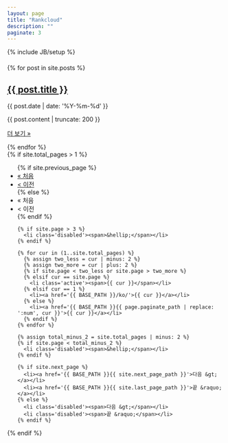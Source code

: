 ```yaml
---
layout: page
title: "Rankcloud"
description: ""
paginate: 3
---
```

{% include JB/setup %}



<div class='row' style='margin-top: 20px;'>

<div class='col-sm-10 col-sm-offset-1'>
  {% for post in site.posts %}
  <div class='panel panel-default'>
    <div class='panel-heading'>
      <h2 class='posts-title'><a href='{{ BASE_PATH }}{{ post.url }}'>{{ post.title }}</a></h2>
      <p class='posts-date'>{{ post.date | date: '%Y-%m-%d' }}</p>
    </div>
    <div class='panel-body'>
      {{ post.content | truncate: 200 }}
    </div>
    <p><a class="btn js-btn" href="{{ BASE_PATH }}{{ post.url }}">더 보기 &raquo;</a></p>
  </div>
  {% endfor %}
</div>

<div class='col-xs-12 text-center'>
  {% if site.total_pages > 1 %}
  <ul class='pagination'>
    {% if site.previous_page %}
      <li><a href='{{ BASE_PATH }}{{ site.first_page_path }}'>&laquo; 처음</a></li>
      <li><a href='{{ BASE_PATH }}{{ site.previous_page_path }}'>&lt; 이전</a></li>
    {% else %}
      <li class='disabled'><span>&laquo; 처음</span></li>
      <li class='disabled'><span>&lt; 이전</span></li>
    {% endif %}

    {% if site.page > 3 %}
      <li class='disabled'><span>&hellip;</span></li>
    {% endif %}

    {% for cur in (1..site.total_pages) %}
      {% assign two_less = cur | minus: 2 %}
      {% assign two_more = cur | plus: 2 %}
      {% if site.page < two_less or site.page > two_more %}
      {% elsif cur == site.page %}
        <li class='active'><span>{{ cur }}</span></li>
      {% elsif cur == 1 %}
        <li><a href='{{ BASE_PATH }}/ko/'>{{ cur }}</a></li>
      {% else %}
        <li><a href='{{ BASE_PATH }}{{ page.paginate_path | replace: ':num', cur }}'>{{ cur }}</a></li>
      {% endif %}
    {% endfor %}

    {% assign total_minus_2 = site.total_pages | minus: 2 %}
    {% if site.page < total_minus_2 %}
      <li class='disabled'><span>&hellip;</span></li>
    {% endif %}

    {% if site.next_page %}
      <li><a href='{{ BASE_PATH }}{{ site.next_page_path }}'>다음 &gt;</a></li>
      <li><a href='{{ BASE_PATH }}{{ site.last_page_path }}'>끝 &raquo;</a></li>
    {% else %}
      <li class='disabled'><span>다음 &gt;</span></li>
      <li class='disabled'><span>끝 &raquo;</span></li>
    {% endif %}
  </ul>
  {% endif %}
</div>

</div>
